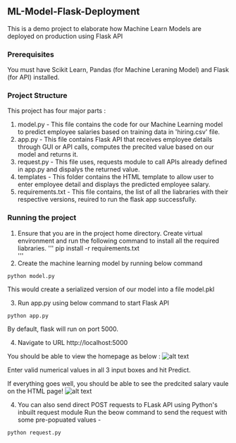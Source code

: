 ## ML-Model-Flask-Deployment
This is a demo project to elaborate how Machine Learn Models are deployed on production using Flask API

### Prerequisites
You must have Scikit Learn, Pandas (for Machine Leraning Model) and Flask (for API) installed.

### Project Structure
This project has four major parts :
1. model.py - This file contains the code for our Machine Learning model to predict employee salaries based on training data in 'hiring.csv' file.
2. app.py - This file contains Flask API that receives employee details through GUI or API calls, computes the precited value based on our model and returns it.
3. request.py - This file uses, requests module to call APIs already defined in app.py and dispalys the returned value.
4. templates - This folder contains the HTML template to allow user to enter employee detail and displays the predicted employee salary.
5. requirements.txt - This file contains, the list of all the liabraries with their respective versions, reuired to run the flask app successfully.

### Running the project
1. Ensure that you are in the project home directory. 
   Create virtual environment and run the following command to install all the required liabraries.
'''
pip install -r requirements.txt    
''' 
2. Create the machine learning model by running below command
```
python model.py
```
This would create a serialized version of our model into a file model.pkl

3. Run app.py using below command to start Flask API
```
python app.py
```
By default, flask will run on port 5000.

4. Navigate to URL http://localhost:5000

You should be able to view the homepage as below :
![alt text](http://www.thepythonblog.com/wp-content/uploads/2019/02/Homepage.png)

Enter valid numerical values in all 3 input boxes and hit Predict.

If everything goes well, you should  be able to see the predcited salary vaule on the HTML page!
![alt text](http://www.thepythonblog.com/wp-content/uploads/2019/02/Result.png)

4. You can also send direct POST requests to FLask API using Python's inbuilt request module
Run the beow command to send the request with some pre-popuated values -
```
python request.py
```
